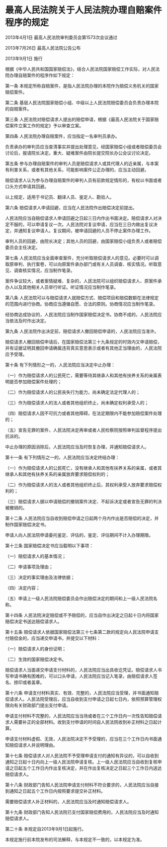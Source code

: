 # 最高人民法院关于人民法院办理自赔案件程序的规定

2013年4月1日 最高人民法院审判委员会第1573次会议通过

2013年7月26日 最高人民法院公告公布

2013年9月1日 施行

<!-- INFO END -->

根据《中华人民共和国国家赔偿法》，结合人民法院国家赔偿工作实际，对人民法院办理自赔案件的程序作如下规定：

第一条 本规定所称自赔案件，是指人民法院办理的本院作为赔偿义务机关的国家赔偿案件。

第二条 基层人民法院国家赔偿小组、中级以上人民法院赔偿委员会负责办理本院的自赔案件。

第三条 人民法院对赔偿请求人提出的赔偿申请，根据《最高人民法院关于国家赔偿案件立案工作的规定》予以审查立案。

第四条 人民法院办理自赔案件，应当指定一名审判员承办。

负责承办的审判员应当查清事实并提出处理意见，经国家赔偿小组或者赔偿委员会讨论后，报请院长决定。重大、疑难案件由院长提交院长办公会议讨论决定。

第五条 参与办理自赔案件的审判人员是赔偿请求人或其代理人的近亲属，与本案有利害关系，或者有其他关系，可能影响案件公正办理的，应当主动回避。

赔偿请求人认为参与办理自赔案件的审判人员有前款规定情形的，有权以书面或者口头方式申请其回避。

以上规定，适用于书记员、翻译人员、鉴定人、勘验人。

第六条 赔偿请求人申请回避，应当在人民法院作出赔偿决定前提出。

人民法院应当自赔偿请求人申请回避之日起三日内作出书面决定。赔偿请求人对决定不服的，可以申请复议一次。人民法院对复议申请，应当在三日内做出复议决定，并通知复议申请人。复议期间，被申请回避的人员不停止案件办理工作。

审判人员的回避，由院长决定；其他人员的回避，由国家赔偿小组负责人或者赔偿委员会主任决定。

第七条 人民法院应当全面审查案件，充分听取赔偿请求人的意见。必要时可以调取原审判、执行案卷，可以向原案件承办部门或有关人员调查、核实情况。听取意见、调查核实情况，应当制作笔录。

案件争议较大，或者案情疑难、复杂的，人民法院可以组织赔偿请求人、原案件承办人以及其他相关人员举行听证。听证情况应当制作笔录。

第八条 人民法院可以与赔偿请求人就赔偿方式、赔偿项目和赔偿数额在法律规定的范围内进行协商。协商应当遵循自愿、合法的原则。协商情况应当制作笔录。

经协商达成协议的，人民法院应当制作国家赔偿决定书。协商不成的，人民法院应当依法及时作出决定。

第九条 人民法院作出决定前，赔偿请求人撤回赔偿申请的，人民法院应当准许。

赔偿请求人撤回赔偿申请后，在国家赔偿法第三十九条规定的时效内又申请赔偿，并有证据证明其撤回申请确属违背真实意思表示或者有其他正当理由的，人民法院应予受理。

第十条 有下列情形之一的，人民法院应当决定中止办理：

（一）作为赔偿请求人的公民死亡，需要等待其继承人和其他有扶养关系的亲属表明是否参加赔偿案件处理的；

（二）作为赔偿请求人的公民丧失行为能力，尚未确定法定代理人的；

（三）作为赔偿请求人的法人或者其他组织终止，尚未确定权利承受人的；

（四）赔偿请求人因不可抗力或者其他障碍，在法定期限内不能参加赔偿案件处理的；

（五）宣告无罪的案件，人民法院决定再审或者人民检察院按照审判监督程序提出抗诉的。

中止办理的原因消除后，人民法院应当及时恢复办理，并通知赔偿请求人。

第十一条 有下列情形之一的，人民法院应当决定终结办理：

（一）作为赔偿请求人的公民死亡，没有继承人和其他有扶养关系的亲属，或者其继承人和其他有扶养关系的亲属放弃要求赔偿权利的；

（二）作为赔偿请求人的法人或者其他组织终止后，其权利承受人放弃要求赔偿权利的；

（三）赔偿请求人据以申请赔偿的撤销案件决定、不起诉决定或者宣告无罪的判决被撤销的。

第十二条 人民法院应当自收到赔偿申请之日起两个月内作出是否赔偿的决定，并制作国家赔偿决定书。

申请人向人民法院申请委托鉴定、评估的，鉴定、评估期间不计入办理期限。

第十三条 国家赔偿决定书应当载明以下事项：

（一）赔偿请求人的基本情况；

（二）申请事项及理由；

（三）决定的事实理由及法律依据；

（四）决定内容；

（五）申请上一级人民法院赔偿委员会作出赔偿决定的期间和上一级人民法院名称。

第十四条 人民法院决定赔偿或不予赔偿的，应当自作出决定之日起十日内将国家赔偿决定书送达赔偿请求人。

第十五条 赔偿请求人依据国家赔偿法第三十七条第二款的规定向人民法院申请支付赔偿金的，应当递交申请书，并提交以下材料：

（一）赔偿请求人的身份证明；

（二）生效的国家赔偿决定书。

赔偿请求人当面递交申请支付材料的，人民法院应当出具收讫凭证。赔偿请求人书写申请书确有困难的，可以口头申请，人民法院应当记入笔录，由赔偿请求人签名、捺印或者盖章。

第十六条 申请支付材料真实、有效、完整的，人民法院应当受理，并书面通知赔偿请求人。人民法院受理后，应当自收到支付申请之日起七日内，依照预算管理权限向有关财政部门提出支付申请。

申请支付材料不完整的，人民法院应当当场或者在三个工作日内一次性告知赔偿请求人需要补正的全部材料。收到支付申请的时间自人民法院收到补正材料之日起计算。

申请支付材料虚假、无效，人民法院决定不予受理的，应当在三个工作日内书面通知赔偿请求人并说明理由。

第十七条 赔偿请求人对人民法院不予受理申请支付的通知有异议的，可以自收到通知之日起十日内向上一级人民法院申请复核。上一级人民法院应当自收到复核申请之日起五个工作日内作出复核决定，并在作出复核决定之日起三个工作日内送达赔偿请求人。

第十八条 财政部门告知人民法院申请支付材料不符合要求的，人民法院应当自接到通知之日起五个工作日内按照要求提交补正材料。

需要赔偿请求人补正材料的，人民法院应当及时通知赔偿请求人。

第十九条 财政部门告知人民法院已支付国家赔偿费用的，人民法院应当及时通知赔偿请求人。

第二十条 本规定自2013年9月1日起施行。

本规定施行前本院发布的司法解释，与本规定不一致的，以本规定为准。

